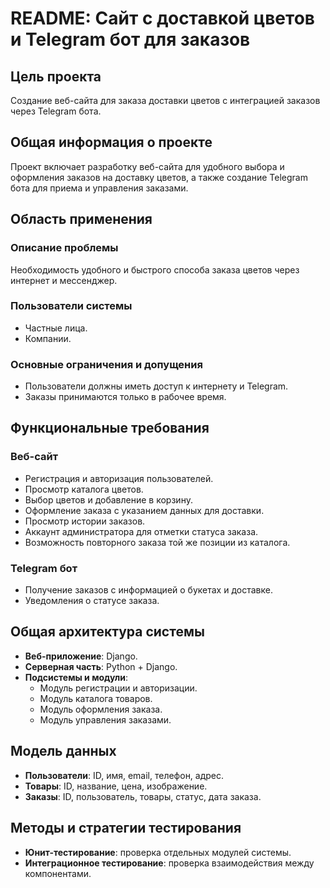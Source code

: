 # README: Сайт с доставкой цветов и Telegram бот для заказов

## Цель проекта
Создание веб-сайта для заказа доставки цветов с интеграцией заказов через Telegram бота.

## Общая информация о проекте
Проект включает разработку веб-сайта для удобного выбора и оформления заказов на доставку цветов, а также создание Telegram бота для приема и управления заказами.

## Область применения
### Описание проблемы
Необходимость удобного и быстрого способа заказа цветов через интернет и мессенджер.

### Пользователи системы
- Частные лица.
- Компании.

### Основные ограничения и допущения
- Пользователи должны иметь доступ к интернету и Telegram.
- Заказы принимаются только в рабочее время.

## Функциональные требования
### Веб-сайт
- Регистрация и авторизация пользователей.
- Просмотр каталога цветов.
- Выбор цветов и добавление в корзину.
- Оформление заказа с указанием данных для доставки.
- Просмотр истории заказов.
- Аккаунт администратора для отметки статуса заказа.
- Возможность повторного заказа той же позиции из каталога.

### Telegram бот
- Получение заказов с информацией о букетах и доставке.
- Уведомления о статусе заказа.

## Общая архитектура системы
- **Веб-приложение**: Django.
- **Серверная часть**: Python + Django.
- **Подсистемы и модули**:
  - Модуль регистрации и авторизации.
  - Модуль каталога товаров.
  - Модуль оформления заказа.
  - Модуль управления заказами.

## Модель данных
- **Пользователи**: ID, имя, email, телефон, адрес.
- **Товары**: ID, название, цена, изображение.
- **Заказы**: ID, пользователь, товары, статус, дата заказа.

## Методы и стратегии тестирования
- **Юнит-тестирование**: проверка отдельных модулей системы.
- **Интеграционное тестирование**: проверка взаимодействия между компонентами.

